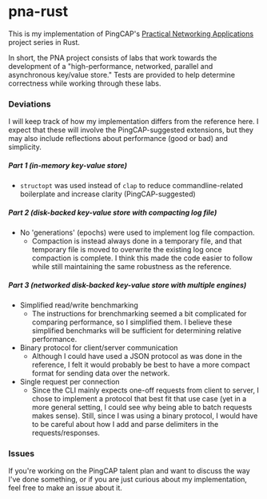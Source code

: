 # pna-rust

This is my implementation of PingCAP's [Practical Networking Applications](https://github.com/pingcap/talent-plan/tree/master/rust) project series in Rust. 

In short, the PNA project consists of labs that work towards the development of a "high-performance, networked, parallel and asynchronous key/value store." Tests are provided to help determine correctness while working through these labs. 

### Deviations

I will keep track of how my implementation differs from the reference here. I expect that these will involve the PingCAP-suggested extensions, but they may also include reflections about performance (good or bad) and simplicity.

##### Part 1 (in-memory key-value store)
- `structopt` was used instead of `clap` to reduce commandline-related boilerplate and increase clarity (PingCAP-suggested)

##### Part 2 (disk-backed key-value store with compacting log file)
- No 'generations' (epochs) were used to implement log file compaction. 
  - Compaction is instead always done in a temporary file, and that temporary file is moved to overwrite the existing log once compaction is complete. I think this made the code easier to follow while still maintaining the same robustness as the reference.
  
##### Part 3 (networked disk-backed key-value store with multiple engines)
- Simplified read/write benchmarking
  - The instructions for brenchmarking seemed a bit complicated for comparing performance, so I simplified them. I believe these simplified benchmarks will be sufficient for determining relative performance.
- Binary protocol for client/server communication
  - Although I could have used a JSON protocol as was done in the reference, I felt it would probably be best to have a more compact format for sending data over the network.
- Single request per connection
  - Since the CLI mainly expects one-off requests from client to server, I chose to implement a protocol that best fit that use case (yet in a more general setting, I could see why being able to batch requests makes sense). Still, since I was using a binary protocol, I would have to be careful about how I add and parse delimiters in the requests/responses.

### Issues

If you're working on the PingCAP talent plan and want to discuss the way I've done something, or if you are just curious about my implementation, feel free to make an issue about it.
